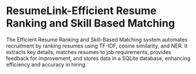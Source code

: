 # ResumeLink-Efficient Resume Ranking and Skill Based Matching
 The Efficient Resume Ranking and Skill-Based Matching system automates recruitment by ranking resumes using TF-IDF, cosine similarity, and NER. It extracts key details, matches resumes to job requirements, provides feedback for improvement, and stores data in a SQLite database, enhancing efficiency and accuracy in hiring.

